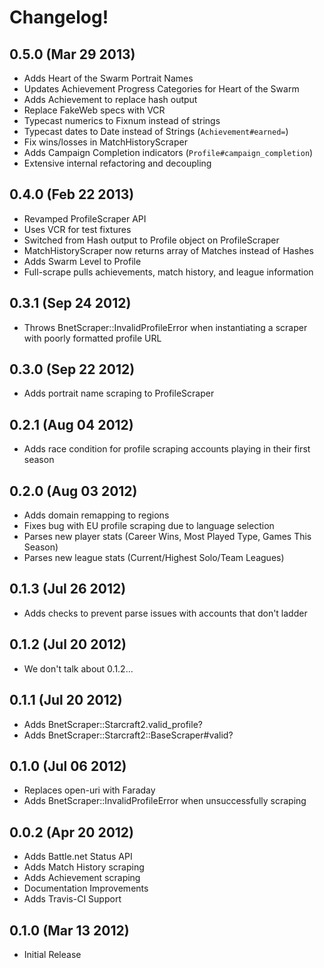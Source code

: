 # Changelog!

## 0.5.0 (Mar 29 2013)

* Adds Heart of the Swarm Portrait Names
* Updates Achievement Progress Categories for Heart of the Swarm
* Adds Achievement to replace hash output
* Replace FakeWeb specs with VCR
* Typecast numerics to Fixnum instead of strings
* Typecast dates to Date instead of Strings (`Achievement#earned=`)
* Fix wins/losses in MatchHistoryScraper
* Adds Campaign Completion indicators (`Profile#campaign_completion`)
* Extensive internal refactoring and decoupling

## 0.4.0 (Feb 22 2013)

* Revamped ProfileScraper API
* Uses VCR for test fixtures
* Switched from Hash output to Profile object on ProfileScraper
* MatchHistoryScraper now returns array of Matches instead of Hashes
* Adds Swarm Level to Profile
* Full-scrape pulls achievements, match history, and league information

## 0.3.1 (Sep 24 2012)

* Throws BnetScraper::InvalidProfileError when instantiating a scraper with poorly
formatted profile URL

## 0.3.0 (Sep 22 2012)

* Adds portrait name scraping to ProfileScraper

## 0.2.1 (Aug 04 2012)

* Adds race condition for profile scraping accounts playing in their first season

## 0.2.0 (Aug 03 2012)

* Adds domain remapping to regions
* Fixes bug with EU profile scraping due to language selection
* Parses new player stats (Career Wins, Most Played Type, Games This Season)
* Parses new league stats (Current/Highest Solo/Team Leagues)

## 0.1.3 (Jul 26 2012)

* Adds checks to prevent parse issues with accounts that don't ladder

## 0.1.2 (Jul 20 2012)

* We don't talk about 0.1.2...

## 0.1.1 (Jul 20 2012)

* Adds BnetScraper::Starcraft2.valid\_profile?
* Adds BnetScraper::Starcraft2::BaseScraper#valid?

## 0.1.0 (Jul 06 2012)

* Replaces open-uri with Faraday
* Adds BnetScraper::InvalidProfileError when unsuccessfully scraping

## 0.0.2 (Apr 20 2012)

* Adds Battle.net Status API
* Adds Match History scraping
* Adds Achievement scraping
* Documentation Improvements
* Adds Travis-CI Support

## 0.1.0 (Mar 13 2012)

* Initial Release
